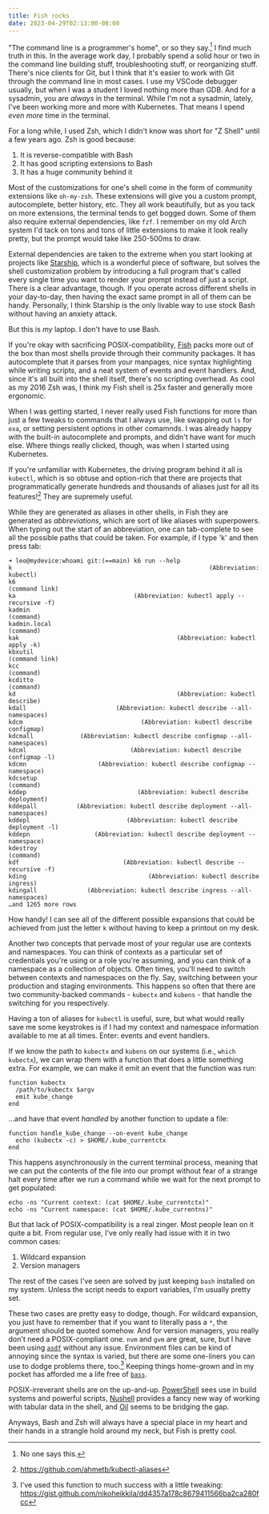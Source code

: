 ```yaml
---
title: Fish rocks
date: 2023-04-29T02:13:00-08:00
---
```


"The command line is a programmer's home", or so they say.[^3] I find much truth in this. In the average work day, I probably spend a solid hour or two in the command line building stuff, troubleshooting stuff, or reorganizing stuff. There's nice clients for Git, but I think that it's easier to work with Git through the command line in most cases. I use my VSCode debugger usually, but when I was a student I loved nothing more than GDB. And for a sysadmin, you are _always_ in the terminal. While I'm not a sysadmin, lately, I've been working more and more with Kubernetes. That means I spend _even more_ time in the terminal.

For a long while, I used Zsh, which I didn't know was short for "Z Shell" until a few years ago. Zsh is good because:
1. It is reverse-compatible with Bash
2. It has good scripting extensions to Bash
3. It has a huge community behind it

Most of the customizations for one's shell come in the form of community extensions like `oh-my-zsh`. These extensions will give you a custom prompt, autocomplete, better history, etc. They all work beautifully, but as you tack on more extensions, the terminal tends to get bogged down. Some of them also require external dependencies, like `fzf`. I remember on my old Arch system I'd tack on tons and tons of little extensions to make it look really pretty, but the prompt would take like 250-500ms to draw.

External dependencies are taken to the extreme when you start looking at projects like [Starship](https://starship.rs/), which is a wonderful piece of software, but solves the shell customization problem by introducing a full program that's called every single time you want to render your prompt instead of just a script. There is a clear advantage, though. If you operate across different shells in your day-to-day, then having the exact same prompt in all of them can be handy. Personally, I think Starship is the only livable way to use stock Bash without having an anxiety attack.

But this is *my* laptop. I don't have to use Bash.

If you're okay with sacrificing POSIX-compatibility, [Fish](https://fishshell.com/) packs more out of the box than most shells provide through their community packages. It has autocomplete that it parses from your manpages, nice syntax highlighting while writing scripts, and a neat system of events and event handlers. And, since it's all built into the shell itself, there's no scripting overhead. As cool as my 2016 Zsh was, I think my Fish shell is 25x faster and generally more ergonomic.

When I was getting started, I never really used Fish functions for more than just a few tweaks to commands that I always use, like swapping out `ls` for `exa`, or setting persistent options in other comamnds. I was already happy with the built-in autocomplete and prompts, and didn't have want for much else. Where things really clicked, though, was when I started using Kubernetes.

If you're unfamiliar with Kubernetes, the driving program behind it all is `kubectl`, which is so obtuse and option-rich that there are projects that programmatically generate hundreds and thousands of aliases just for all its features![^kubealias] They are supremely useful.

While they are generated as aliases in other shells, in Fish they are generated as _abbreviations_, which are sort of like aliases with superpowers. When typing out the start of an abbreviation, one can tab-complete to see all the possible paths that could be taken. For example, if I type 'k' and then press tab:

```
➜ leo@mydevice:whoami git:(==main) k6 run --help
k                                                       (Abbreviation: kubectl)
k6                                                               (command link)
ka                                 (Abbreviation: kubectl apply --recursive -f)
kadmin                                                                (command)
kadmin.local                                                          (command)
kak                                            (Abbreviation: kubectl apply -k)
kbxutil                                                          (command link)
kcc                                                                   (command)
kcditto                                                               (command)
kd                                             (Abbreviation: kubectl describe)
kdall                         (Abbreviation: kubectl describe --all-namespaces)
kdcm                                 (Abbreviation: kubectl describe configmap)
kdcmall             (Abbreviation: kubectl describe configmap --all-namespaces)
kdcml                             (Abbreviation: kubectl describe configmap -l)
kdcmn                    (Abbreviation: kubectl describe configmap --namespace)
kdcsetup                                                              (command)
kddep                               (Abbreviation: kubectl describe deployment)
kddepall           (Abbreviation: kubectl describe deployment --all-namespaces)
kddepl                           (Abbreviation: kubectl describe deployment -l)
kddepn                  (Abbreviation: kubectl describe deployment --namespace)
kdestroy                                                              (command)
kdf                             (Abbreviation: kubectl describe --recursive -f)
kding                                  (Abbreviation: kubectl describe ingress)
kdingall              (Abbreviation: kubectl describe ingress --all-namespaces)
…and 1265 more rows
```

How handy! I can see all of the different possible expansions that could be achieved from just the letter `k` without having to keep a printout on my desk.

Another two concepts that pervade most of your regular use are contexts and namespaces. You can think of contexts as a particular set of credentials you're using or a role you're assuming, and you can think of a namespace as a collection of objects. Often times, you'll need to switch between contexts and namespaces on the fly. Say, switching between your production and staging environments. This happens so often that there are two community-backed commands - `kubectx` and `kubens` - that handle the switching for you respectively.

Having a ton of aliases for `kubectl` is useful, sure, but what would really save me some keystrokes is if I had my context and namespace information available to me at all times. Enter: events and event handlers.

If we know the path to `kubectx` and `kubens` on our systems (i.e., `which kubectx`), we can wrap them with a function that does a little something extra. For example, we can make it emit an event that the function was run:

```fish
function kubectx
  /path/to/kubectx $argv
  emit kube_change
end
```

...and have that event _handled_ by another function to update a file:

```fish
function handle_kube_change --on-event kube_change
  echo (kubectx -c) > $HOME/.kube_currentctx
end
```

This happens asynchronously in the current terminal process, meaning that we can put the contents of the file into our prompt without fear of a strange halt every time after we run a command while we wait for the next prompt to get populated:

```
echo -ns "Current context: (cat $HOME/.kube_currentctx)"
echo -ns "Current namespace: (cat $HOME/.kube_currentns)"
```

But that lack of POSIX-compatibility is a real zinger. Most people lean on it quite a bit. From regular use, I've only really had issue with it in two common cases:
1. Wildcard expansion
2. Version managers

The rest of the cases I've seen are solved by just keeping `bash` installed on my system. Unless the script needs to export variables, I'm usually pretty set.

These two cases are pretty easy to dodge, though. For wildcard expansion, you just have to remember that if you want to literally pass a `*`, the argument should be quoted somehow. And for version managers, you really don't need a POSIX-compliant one. `nvm` and `gvm` are great, sure, but I have been using [`asdf`](https://asdf-vm.com/) without any issue. Environment files can be kind of annoying since the syntax is varied, but there are some one-liners you can use to dodge problems there, too.[^2] Keeping things home-grown and in my pocket has afforded me a life free of [`bass`](https://github.com/edc/bass).

POSIX-irreverant shells are on the up-and-up. [PowerShell](https://github.com/PowerShell/PowerShell) sees use in build systems and powerful scripts, [Nushell](https://www.nushell.sh/) provides a fancy new way of working with tabular data in the shell, and [Oil](http://www.oilshell.org/blog/2020/01/simplest-explanation.html) seems to be bridging the gap.

Anyways, Bash and Zsh will always have a special place in my heart and their hands in a strangle hold around my neck, but Fish is pretty cool.

[^kubealias]: https://github.com/ahmetb/kubectl-aliases
[^2]: I've used this function to much success with a little tweaking: https://gist.github.com/nikoheikkila/dd4357a178c8679411566ba2ca280fcc
[^3]: No one says this.